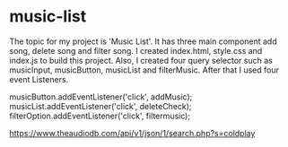 # music-list
The topic for my project is 'Music List'. It has three main component add song, delete song and filter song. I created index.html, style.css and index.js to build this project. Also, I created four query selector such as musicInput, musicButton, musicList and filterMusic. After that I used four event Listeners. 

musicButton.addEventListener('click', addMusic);
musicList.addEventListener('click', deleteCheck);
filterOption.addEventListener('click', filtermusic);




https://www.theaudiodb.com/api/v1/json/1/search.php?s=coldplay

